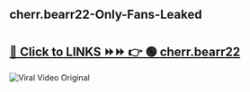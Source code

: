 
 ## cherr.bearr22-Only-Fans-Leaked

# <h2><a href="https://clipsfans.com/cherr.bearr22&ref=git">🔗 Click to LINKS ⏩⏩ 👉 🟢 cherr.bearr22 </a></h2>

<a href="https://clipsfans.com/cherr.bearr22&ref=git" rel="nofollow" data-target="animated-image.originalLink"><img src="https://i.ibb.co.com/xMMVF88/686577567.gif" alt="Viral Video Original" style="max-width: 100%; display: inline-block;" data-target="animated-image.originalImage"></a>

